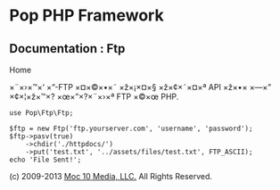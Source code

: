 Pop PHP Framework
=================

Documentation : Ftp
-------------------

Home

×¨×›×™×‘ ×”-FTP ×¤×©×•×˜ ×ž×¡×¤×§ ×ž×¢×˜×¤×ª API ×ž×•× ×—×” ×¢×¦×ž×™×?
×œ×”×?×¨×›×ª FTP ×©×œ PHP.

    use Pop\Ftp\Ftp;

    $ftp = new Ftp('ftp.yourserver.com', 'username', 'password');
    $ftp->pasv(true)
        ->chdir('./httpdocs/')
        ->put('test.txt', '../assets/files/test.txt', FTP_ASCII);
    echo 'File Sent!';

\(c) 2009-2013 [Moc 10 Media, LLC.](http://www.moc10media.com) All
Rights Reserved.
